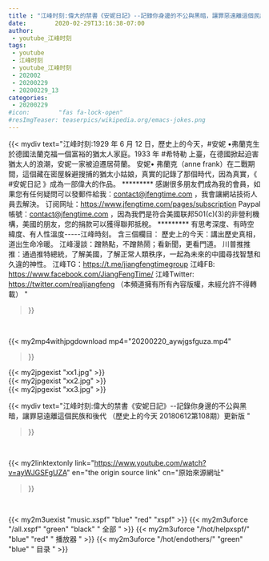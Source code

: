 ```yaml
---
title : "江峰时刻:偉大的禁書《安妮日記》--記錄你身邊的不公與黑暗，讓罪惡遠離這個民族和後代 （歷史上的今天 20180612第108期）更新版 "
date:        2020-02-29T13:16:38-07:00
author:
 - youtube_江峰时刻
tags:
 - youtube
 - 江峰时刻
 - youtube_江峰时刻
 - 202002
 - 20200229
 - 20200229_13
categories:
 - 20200229
#icon:        "fas fa-lock-open"
#resImgTeaser: teaserpics/wikipedia.org/emacs-jokes.png
---
```


{{< mydiv text="江峰时刻:1929 年 6 月 12 日，歷史上的今天，#安妮 •弗蘭克生於德國法蘭克福一個富裕的猶太人家庭。1933 年 #希特勒 上臺，在德國掀起迫害猶太人的浪潮，安妮一家被迫遷居荷蘭。 安妮• 弗蘭克（anne frank）在二戰期間，這個藏在密屋躲避搜捕的猶太小姑娘，真實的記錄了那個時代，因為真實，《 #安妮日記 》成為一部偉大的作品。     ********* 感謝很多朋友們成為我的會員，如果您有任何疑問可以發郵件給我：contact@jfengtime.com ，我會讓網站技術人員去解決。 订阅网址：https://www.jfengtime.com/pages/subscription Paypal帳號：contact@jfengtime.com ，因為我們是符合美國联邦501(c)(3)的非營利機構，美國的朋友，您的捐款可以獲得聯邦抵稅。     ********* 有思考深度、有時空緯度、有人性溫度-----江峰時刻。 含三個欄目： 歷史上的今天：講出歷史真相，道出生命冷暖。 江峰漫談：蹭熱點，不蹭熱鬧；看新聞，更看門道。 川普推推推：通過推特總統，了解美國，了解正常人類秩序，一起為未來的中國尋找智慧和久違的神性。  江峰TG：https://t.me/jiangfengtimegroup 江峰FB: https://www.facebook.com/JiangFengTime/ 江峰Twitter: https://twitter.com/realjiangfeng （本頻道擁有所有內容版權，未經允許不得轉載） "
>}}
<br>


{{< my2mp4withjpgdownload mp4="20200220_aywjgsfguza.mp4"
>}}

{{< my2jpgexist "xx1.jpg" >}}<br>
{{< my2jpgexist "xx2.jpg" >}}<br>
{{< my2jpgexist "xx3.jpg" >}}<br>



{{< mydiv text="江峰时刻:偉大的禁書《安妮日記》--記錄你身邊的不公與黑暗，讓罪惡遠離這個民族和後代 （歷史上的今天 20180612第108期）更新版 "
>}}
<br>

{{< my2linktextonly link="https://www.youtube.com/watch?v=ayWJGSFgUZA"
en="the origin source link" cn="原始來源網址"
>}}


<br>

{{< my2m3uexist "music.xspf"        "blue"   "red"    "xspf" >}} {{< my2m3uforce "/all.xspf"         "green"  "black"  " 全部 " >}} {{< my2m3uforce "/hot/helpxspf/"    "blue"   "red"    " 播放器 " >}} {{< my2m3uforce "/hot/endothers/"   "green"  "blue"   " 目录 " >}} 
